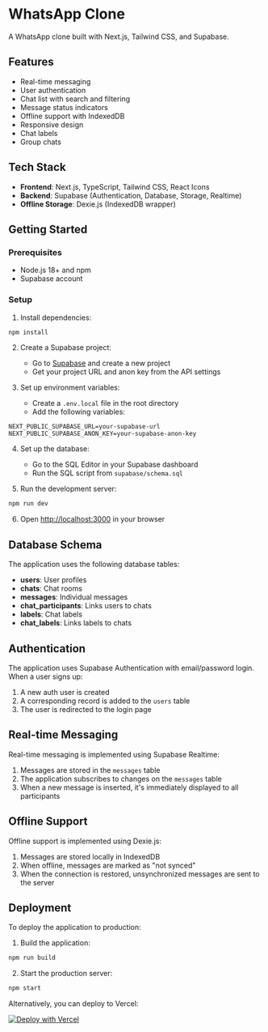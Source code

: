 # WhatsApp Clone

A WhatsApp clone built with Next.js, Tailwind CSS, and Supabase.

## Features

- Real-time messaging
- User authentication
- Chat list with search and filtering
- Message status indicators
- Offline support with IndexedDB
- Responsive design
- Chat labels
- Group chats

## Tech Stack

- **Frontend**: Next.js, TypeScript, Tailwind CSS, React Icons
- **Backend**: Supabase (Authentication, Database, Storage, Realtime)
- **Offline Storage**: Dexie.js (IndexedDB wrapper)

## Getting Started

### Prerequisites

- Node.js 18+ and npm
- Supabase account

### Setup

1. Install dependencies:

```bash
npm install
```

2. Create a Supabase project:
   - Go to [Supabase](https://supabase.com) and create a new project
   - Get your project URL and anon key from the API settings

3. Set up environment variables:
   - Create a `.env.local` file in the root directory
   - Add the following variables:

```
NEXT_PUBLIC_SUPABASE_URL=your-supabase-url
NEXT_PUBLIC_SUPABASE_ANON_KEY=your-supabase-anon-key
```

4. Set up the database:
   - Go to the SQL Editor in your Supabase dashboard
   - Run the SQL script from `supabase/schema.sql`

5. Run the development server:

```bash
npm run dev
```

6. Open [http://localhost:3000](http://localhost:3000) in your browser

## Database Schema

The application uses the following database tables:

- **users**: User profiles
- **chats**: Chat rooms
- **messages**: Individual messages
- **chat_participants**: Links users to chats
- **labels**: Chat labels
- **chat_labels**: Links labels to chats

## Authentication

The application uses Supabase Authentication with email/password login. When a user signs up:

1. A new auth user is created
2. A corresponding record is added to the `users` table
3. The user is redirected to the login page

## Real-time Messaging

Real-time messaging is implemented using Supabase Realtime:

1. Messages are stored in the `messages` table
2. The application subscribes to changes on the `messages` table
3. When a new message is inserted, it's immediately displayed to all participants

## Offline Support

Offline support is implemented using Dexie.js:

1. Messages are stored locally in IndexedDB
2. When offline, messages are marked as "not synced"
3. When the connection is restored, unsynchronized messages are sent to the server

## Deployment

To deploy the application to production:

1. Build the application:

```bash
npm run build
```

2. Start the production server:

```bash
npm start
```

Alternatively, you can deploy to Vercel:

[![Deploy with Vercel](https://vercel.com/button)](https://vercel.com/new/clone?repository-url=https%3A%2F%2Fgithub.com%2Fyourusername%2Fwhatsapp-clone)
